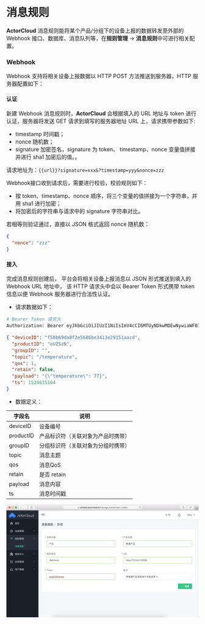 # 消息规则

**ActorCloud** 消息规则能将某个产品/分组下的设备上报的数据转发至外部的 Webhook 接口、数据库、消息队列等，在**规则管理** -> **消息规则**中可进行相关配置。


### Webhook

Webhook 支持将相关设备上报数据以 HTTP POST 方法推送到服务器，HTTP 服务器配置如下：

#### 认证

新建 Webhook 消息规则时，**ActorCloud** 会根据填入的 URL 地址与 token 进行认证，服务器将发送 GET 请求到填写的服务器地址 URL 上，请求携带参数如下:

- timestamp 时间戳；
- nonce 随机数；
- signature 加密签名，signature 为 token、 timestamp、nonce 变量值拼接并进行 sha1 加密后的值。。

请求地址为：`{{url}}?signature=xxx&?timestamp=yyy&nonce=zzz`


Webhook接口收到请求后，需要进行校验，校验规则如下：

- 按 token、timestamp、nonce 顺序，将三个变量的值拼接为一个字符串，并用 sha1 进行加密；
- 将加密后的字符串与请求中的 signature 字符串对比。

若相等则验证通过，直接以 JSON 格式返回 nonce 随机数：

```json
{
  "nonce": "zzz"
}
```

#### 接入

完成消息规则创建后， 平台会将相关设备上报消息以 JSON 形式推送到填入的 Webhook URL 地址中，
该 HTTP 请求头中会以 Bearer Token 形式携带 token 信息以便 Webhook 服务器进行合法性认证。

- 请求数据如下：

```bash
# Bearer Token 请求头
Authorization: Bearer eyJhbGciOiJIUzI1NiIsImV4cCI6MTUyNDkwMDEwNywiaWF0IjoxNTI0N
```

```json
{ "deviceID": "f50b69da0f2e5686be3413e29151aacd",
  "productID": "oUZSzN",
  "groupID": "",
  "topic": "/temperature",
  "qos": 1,
  "retain": false,
  "payload": "{\"temperature\": 77}",
  "ts": 1524635104
}
```

- 数据定义：

| 字段名             | 说明            |
| --------------- | ----------------- |
| deviceID      | 设备编号 |
| productID      | 产品标识符（关联对象为产品时携带） |
| groupID      | 分组标识符（关联对象为分组时携带） |
| topic      | 消息主题 |
| qos      | 消息QoS |
| retain      | 是否 retain |
| payload      | 消息内容 |
| ts      | 消息时间戳 |

![](/assets/message_rules.png)